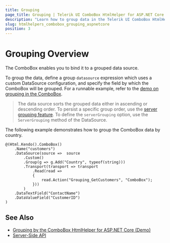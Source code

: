 ```yaml
---
title: Grouping
page_title: Grouping | Telerik UI ComboBox HtmlHelper for ASP.NET Core
description: "Learn how to group data in the Telerik UI ComboBox HtmlHelper for ASP.NET Core works."
slug: htmlhelpers_combobox_grouping_aspnetcore
position: 3
---
```


# Grouping Overview

The ComboBox enables you to bind it to a grouped data source.

To group the data, define a group `datasource` expression which uses a custom DataSource configuration, and specify the field by which the ComboBox will be grouped. For a runnable example, refer to the [demo on grouping in the ComboBox](https://demos.telerik.com/aspnet-core/combobox/grouping).

> The data source sorts the grouped data either in ascending or descending order. To persist a specific group order, use the [server grouping feature](http://docs.telerik.com/kendo-ui/api/javascript/data/datasource#configuration-serverGrouping). To define the `serverGrouping` option, use the `ServerGrouping` method of the DataSource.

The following example demonstrates how to group the ComboBox data by country.

    @(Html.Kendo().ComboBox()
        .Name("customers")
        .DataSource(source =>  source
            .Custom()
            .Group(g => g.Add("Country", typeof(string)))
            .Transport(transport => transport
                .Read(read =>
                {
                    read.Action("Grouping_GetCustomers", "ComboBox");
                }))
            )
        .DataTextField("ContactName")
        .DataValueField("CustomerID")
    )

## See Also

* [Grouping by the ComboBox HtmlHelper for ASP.NET Core (Demo)](https://demos.telerik.com/aspnet-core/combobox/grouping)
* [Server-Side API](/api/combobox)
